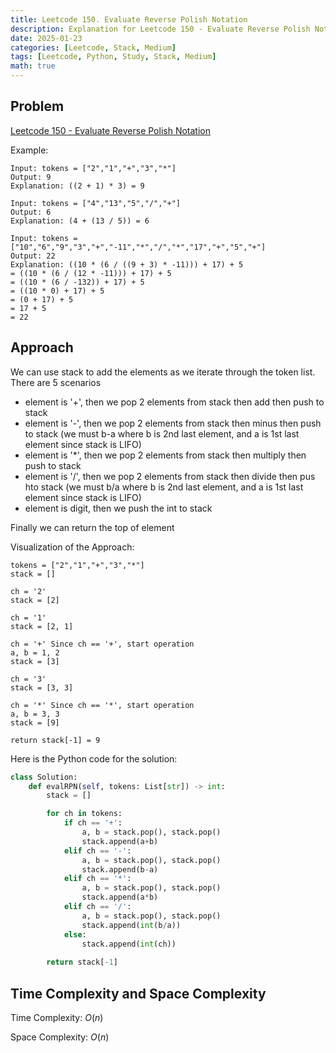 ```yaml
---
title: Leetcode 150. Evaluate Reverse Polish Notation
description: Explanation for Leetcode 150 - Evaluate Reverse Polish Notation, and its solution in Python.
date: 2025-01-23
categories: [Leetcode, Stack, Medium]
tags: [Leetcode, Python, Study, Stack, Medium]
math: true
---
```


## Problem
[Leetcode 150 - Evaluate Reverse Polish Notation](https://leetcode.com/problems/evaluate-reverse-polish-notation/description/)

Example:
```
Input: tokens = ["2","1","+","3","*"]
Output: 9
Explanation: ((2 + 1) * 3) = 9

Input: tokens = ["4","13","5","/","+"]
Output: 6
Explanation: (4 + (13 / 5)) = 6

Input: tokens = ["10","6","9","3","+","-11","*","/","*","17","+","5","+"]
Output: 22
Explanation: ((10 * (6 / ((9 + 3) * -11))) + 17) + 5
= ((10 * (6 / (12 * -11))) + 17) + 5
= ((10 * (6 / -132)) + 17) + 5
= ((10 * 0) + 17) + 5
= (0 + 17) + 5
= 17 + 5
= 22
```

## Approach

We can use stack to add the elements as we iterate through the token list. There are 5 scenarios
- element is '+', then we pop 2 elements from stack then add then push to stack
- element is '-', then we pop 2 elements from stack then minus then push to stack (we must b-a where b is 2nd last element, and a is 1st last element since stack is LIFO)
- element is '*', then we pop 2 elements from stack then multiply then push to stack
- element is '/', then we pop 2 elements from stack then divide then pus hto stack (we must b/a where b is 2nd last element, and a is 1st last element since stack is LIFO)
- element is digit, then we push the int to stack

Finally we can return the top of element

Visualization of the Approach:
```
tokens = ["2","1","+","3","*"]
stack = []

ch = '2'
stack = [2]

ch = '1'
stack = [2, 1]

ch = '+' Since ch == '+', start operation
a, b = 1, 2
stack = [3]

ch = '3'
stack = [3, 3]

ch = '*' Since ch == '*', start operation
a, b = 3, 3
stack = [9]

return stack[-1] = 9
```

Here is the Python code for the solution:
```python
class Solution:
    def evalRPN(self, tokens: List[str]) -> int:
        stack = []

        for ch in tokens:
            if ch == '+':
                a, b = stack.pop(), stack.pop()
                stack.append(a+b)
            elif ch == '-':
                a, b = stack.pop(), stack.pop()
                stack.append(b-a)
            elif ch == '*':
                a, b = stack.pop(), stack.pop()
                stack.append(a*b)
            elif ch == '/':
                a, b = stack.pop(), stack.pop()
                stack.append(int(b/a))
            else:
                stack.append(int(ch))
                
        return stack[-1]
```
## Time Complexity and Space Complexity

Time Complexity: $O(n)$

Space Complexity: $O(n)$